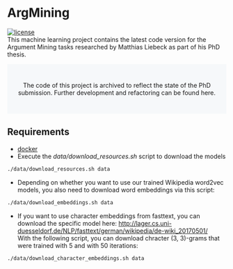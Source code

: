 # ArgMining
[![license](https://img.shields.io/github/license/mashape/apistatus.svg?maxAge=2592000)](https://github.com/Liebeck/ArgMining/blob/master/LICENSE.md)  
This machine learning project contains the latest code version for the Argument Mining tasks researched by Matthias Liebeck as part of his PhD thesis.


<div style="background-color: #f6f8fa; text-align:center; vertical-align: middle; padding:40px 0;">
The code of this project is archived to reflect the state of the PhD submission. Further development and refactoring can be found <a href"https://github.com/Liebeck/textclassification">here</a>.
</div>


## Requirements
* [docker](https://www.docker.com/)
* Execute the *data/download_resources.sh* script to download the models
``` bash
./data/download_resources.sh data
```
* Depending on whether you want to use our trained Wikipedia word2vec models, you also need to download word embeddings via this script:
``` bash
./data/download_embeddings.sh data
```

* If you want to use character embeddings from fasttext, you can download the specific model here: http://lager.cs.uni-duesseldorf.de/NLP/fasttext/german/wikipedia/de-wiki_20170501/  
With the following script, you can download chracter (3, 3)-grams that were trained with 5 and with 50 iterations:

``` bash
./data/download_character_embeddings.sh data
```